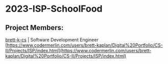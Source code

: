 # 2023-ISP-SchoolFood

## Project Members:
[brett-k-cs](https://github.com/brett-k-cs) | Software Development Engineer
[https://www.codermerlin.com/users/brett-kaplan/Digital%20Portfolio/CS-II/Projects/ISP/index.html](https://www.codermerlin.com/users/brett-kaplan/Digital%20Portfolio/CS-II/Projects/ISP/index.html)

